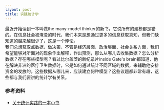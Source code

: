 ```yaml
---
layout: post
title: 实践统计学
---
```

最近开始读到一本叫做the many-model thinker的新书，它说所有的建模都是错的。在信息社会被淹没的时代，我们本来是想通过更多的信息获取真知，但我们缺知道的越来越很少了，这是一个悖论。  
我们总想获取点数据，做决策，不管是经济层面、政治层面、社会关系方面，我们希望能够对所面对的现象作出解释，作出预测，那么从哪儿去收集数据？怎么分析数据？存在哪些模型呢？看过比尔盖茨的新纪录片inside Gate's brain都知道，他在解决非洲的医疗卫生数据时，它是如何通过统计不同区域的数据，来辅助他安排资金的发放的。这些数据从哪儿来，应该建立何种模型？这些议题都非常有趣，这些都与我们要讲的统计学有关系。

### 参考资料
- [关于统计实践的一本小书](http://www.jerrydallal.com/LHSP/LHSP.htm)

